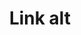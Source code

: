 ---
title: Link alt
tags: ["link", "alt"]
icon: link-alt
svg: '<svg xmlns="http://www.w3.org/2000/svg" width="24" height="24" fill="none" viewBox="0 0 24 24" stroke-width="1.5" stroke-linecap="round" stroke-linejoin="round" stroke="currentColor"><path d="M14 15.5h3.4c1.988 0 3.6-1.567 3.6-3.5s-1.612-3.5-3.6-3.5H14m-4 7-3.397-.007c-1.987-.003-3.647-1.426-3.602-3.502.045-2.075 1.606-3.494 3.593-3.491l3.397.007M7.757 12h8.486"/></svg>'
---